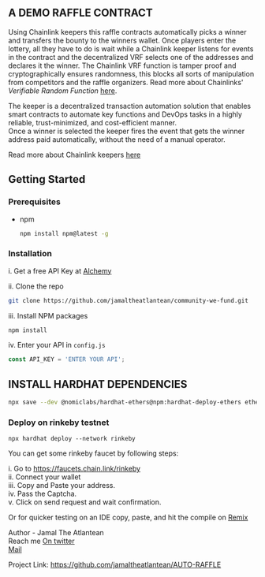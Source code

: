 ## A DEMO RAFFLE CONTRACT
Using Chainlink keepers this raffle contracts automatically picks a winner and transfers the bounty to the winners wallet.
Once players enter the lottery, all they have to do is wait while a Chainlink keeper listens for events in the contract and the decentralized VRF selects one of the addresses and declares it the winner. The Chainlink VRF function is tamper proof and cryptographically ensures randomness, this blocks all sorts of manipulation from competitors and the raffle organizers. Read more about Chainlinks' *Verifiable Random Function* [here](https://chain.link/vrf).
                                                                                                                                                             
The keeper is a decentralized transaction automation solution that enables smart contracts to automate key functions and DevOps tasks in a highly reliable, trust-minimized, and cost-efficient manner.                                                                                                                     
Once a winner is selected the keeper fires the event that gets the winner address paid automatically, without the need of a manual operator.                 

Read more about Chainlink keepers [here](https://docs.chain.link/docs/chainlink-keepers/introduction)
                                                     

## Getting Started
### Prerequisites
* npm
  ```sh
  npm install npm@latest -g
  ```
  
  
### Installation
  i. Get a free API Key at [Alchemy](https://alchemyapi.io)
  
  ii. Clone the repo
   ```sh
   git clone https://github.com/jamaltheatlantean/community-we-fund.git
   ```
   
  iii. Install NPM packages
   ```sh
   npm install
   ```
                                                                                                                                                           
   iv. Enter your API in `config.js`
   ```js
   const API_KEY = 'ENTER YOUR API';
   ```
   
   ## INSTALL HARDHAT DEPENDENCIES
```sh
npx save --dev @nomiclabs/hardhat-ethers@npm:hardhat-deploy-ethers ethers @nomiclabs/hardhat-etherscan @nomiclabs/hardhat-waffle chai ethereum-waffle hardhat hardhat-contract-sizer hardhat-deploy hardhat-gas-reporter prettier prettier-plugin-solidity solhint solidity-coverage dotenv
```
   
### Deploy on rinkeby testnet
  ```
  npx hardhat deploy --network rinkeby
  ```
  
  You can get some rinkeby faucet by following steps:
  
  i. Go to https://faucets.chain.link/rinkeby                                                                                                               
  ii. Connect your wallet                                                                                                                                   
  iii. Copy and Paste your address.                                                                                                                         
  iv. Pass the Captcha.                                                                                                                                     
  v. Click on send request and wait confirmation.                                                                                                           
  
  Or for quicker testing on an IDE copy, paste, and hit the compile on [Remix](https://Remix.ethereum.org)
  
  
  Author - Jamal The Atlantean                                                                                                                           
  Reach me [On twitter](https://twitter.com/ThatAtlantean)                                                                                                   
  [Mail](jamaltheatlantean@gmail.com)

  Project Link: https://github.com/jamaltheatlantean/AUTO-RAFFLE
